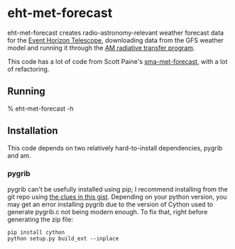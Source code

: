 # eht-met-forecast

eht-met-forecast creates radio-astronomy-relevant weather forecast
data for the
[Event Horizon Telescope](https://eventhorizontelescope.org/),
downloading data from the
GFS weather model and running it through the
[AM radiative transfer program](https://doi.org/10.5281/zenodo.640645).

This code has a lot of code from
Scott Paine's
[sma-met-forecast](https://github.com/Smithsonian/sma-met-forecast),
with a lot of refactoring.

## Running

% eht-met-forecast -h

## Installation

This code depends on two relatively hard-to-install dependencies,
pygrib and am.

### pygrib

pygrib can't be usefully installed using pip; I recommend installing
from the git repo using
[the clues in this gist](https://gist.github.com/emmanuelnk/406eee50c388f4f73dcdff521f2aa7b2).
Depending on your python version, you may get an error installing
pygrib due to the version of Cython used to generate pygrib.c not being
modern enough. To fix that, right before generating the zip file:

```
pip install cython
python setup.py build_ext --inplace
```

